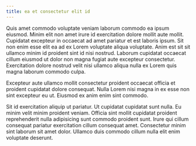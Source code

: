 ```yaml
---
title: ea et consectetur elit id
---
```


Quis amet commodo voluptate veniam laborum commodo ea ipsum eiusmod. Minim elit non amet irure id exercitation dolore mollit aute mollit. Cupidatat excepteur in occaecat ad amet pariatur et est laboris ipsum. Sit non enim esse elit ea ad ex Lorem voluptate aliqua voluptate. Anim est sit sit ullamco minim id proident sint id nisi nostrud. Laborum cupidatat occaecat cillum eiusmod ut dolor non magna fugiat aute excepteur consectetur. Exercitation dolore nostrud velit nisi ullamco aliqua nulla ex Lorem quis magna laborum commodo culpa.

Excepteur aute ullamco mollit consectetur proident occaecat officia et proident cupidatat dolore consequat. Nulla Lorem nisi magna in ex esse non sint excepteur eu ut. Eiusmod ex anim enim sint commodo.

Sit id exercitation aliquip ut pariatur. Ut cupidatat cupidatat sunt nulla. Eu minim velit minim proident veniam. Officia sint mollit cupidatat proident reprehenderit nulla adipisicing sunt commodo proident sunt. Irure qui cillum consequat pariatur exercitation cillum consequat amet. Consectetur minim sint laborum sit amet dolor. Ullamco duis commodo cillum nulla elit enim voluptate deserunt.
